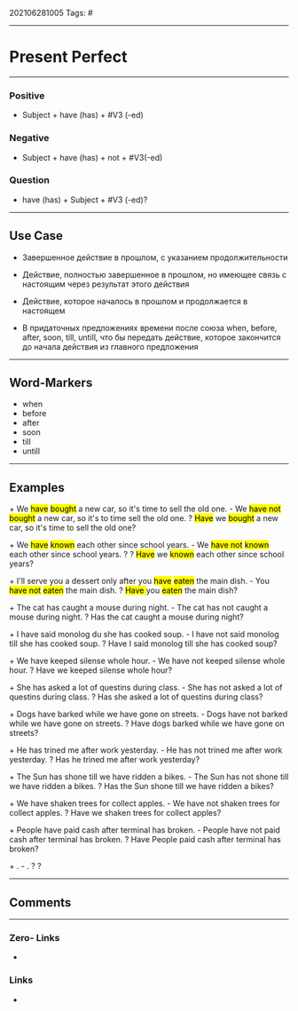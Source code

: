 202106281005
Tags: #

---
# Present Perfect
---
### Positive
- Subject + have (has) + #V3 (-ed)

### Negative
- Subject + have (has) + not + #V3(-ed)

### Question
- have (has) + Subject + #V3 (-ed)?

---
## Use Case
- Завершенное действие в прошлом, с указанием продолжительности

- Действие, полностью завершенное в прошлом, но имеющее связь с настоящим через результат этого действия
- Действие, которое началось в прошлом и продолжается в настоящем
- В придаточных предложениях времени после союза when, before, after, soon, till, untill, что бы передать действие, которое закончится до начала действия из главного предложения

---

## Word-Markers
- when
- before
- after
- soon
- till
- untill

---
## Examples
\+ We <mark>have</mark> <mark>bought</mark> a new car, so it's time to sell the old one.
\- We <mark>have not</mark> <mark>bought</mark> a new car, so it's to time sell the old one.
\? <mark>Have</mark> we  <mark>bought</mark> a new car, so it's time to sell the old one?

\+ We <mark>have</mark> <mark>known</mark> each other since school years.
\- We <mark>have not</mark> <mark>known</mark> each other since school years.
\? ? <mark>Have</mark> we  <mark>known</mark> each other since school years?

\+ I'll serve you a dessert only after you <mark>have</mark> <mark>eaten</mark> the main dish.
\- You <mark>have not</mark> <mark>eaten</mark> the main dish.
\? <mark>Have </mark> you <mark>eaten</mark> the main dish?

\+ The cat has caught a mouse during night.
\- The cat has not caught a mouse during night.
\? Has the cat caught a mouse during night?

\+ I have said monolog du she has cooked soup.
\- I have not said monolog till she has cooked soup.
\? Have I said monolog till she has cooked soup?

\+ We have keeped silense whole hour.
\- We have not keeped silense whole hour.
\? Have we keeped silense whole hour?

\+ She has asked a lot of questins during class.
\- She has not asked a lot of questins during class.
\? Has she asked a lot of questins during class?

\+ Dogs have barked while we have gone on streets.
\- Dogs have not barked while we have gone on streets.
\? Have dogs barked while we have gone on streets?

\+ He has trined me after work yesterday.
\- He has not trined me after work yesterday.
\? Has he trined me after work yesterday?

\+ The Sun has shone till we have ridden a bikes.
\- The Sun has not shone till we have ridden a bikes.
\? Has the Sun shone till we have ridden a bikes?

\+ We have shaken trees for collect apples.
\- We have not shaken trees for collect apples.
\? Have we shaken trees for collect apples?

\+ People have paid cash after terminal has broken.
\- People have not paid cash after terminal has broken.
\? Have People paid cash after terminal has broken?

\+ .
\- .
\? ?


---
## Comments

---
### Zero- Links
- 

### Links
-